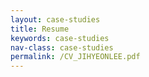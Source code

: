 ```yaml
---
layout: case-studies
title: Resume
keywords: case-studies
nav-class: case-studies
permalink: /CV_JIHYEONLEE.pdf
---
```

